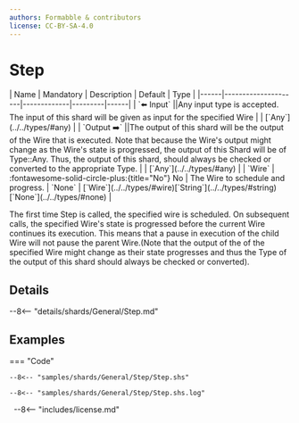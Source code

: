 ```yaml
---
authors: Formabble & contributors
license: CC-BY-SA-4.0
---
```



# Step

<div class="sh-parameters" markdown="1">
| Name | Mandatory | Description | Default | Type |
|------|---------------------|-------------|---------|------|
| `⬅️ Input` ||Any input type is accepted. The input of this shard will be given as input for the specified Wire | | [`Any`](../../types/#any) |
| `Output ➡️` ||The output of this shard will be the output of the Wire that is executed. Note that because the Wire's output might change as the Wire's state is progressed, the output of this Shard will be of Type::Any. Thus, the output of this shard, should always be checked or converted to the appropriate Type. | | [`Any`](../../types/#any) |
| `Wire` | :fontawesome-solid-circle-plus:{title="No"} No  | The Wire to schedule and progress. | `None` | [`Wire`](../../types/#wire)[`String`](../../types/#string)[`None`](../../types/#none) |

</div>

The first time Step is called, the specified wire is scheduled. On subsequent calls, the specified Wire's state is progressed before the current Wire continues its execution. This means that a pause in execution of the child Wire will not pause the parent Wire.(Note that the output of the of the specified Wire might change as their state progresses and thus the Type of the output of this shard should always be checked or converted).

## Details

--8<-- "details/shards/General/Step.md"


## Examples

=== "Code"

  ```x86asm linenums="1"
  --8<-- "samples/shards/General/Step/Step.shs"
  ```

  ```
  --8<-- "samples/shards/General/Step/Step.shs.log"
  ```
&nbsp;
--8<-- "includes/license.md"

